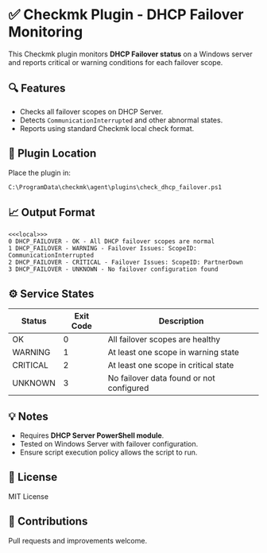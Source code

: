 # ✅ Checkmk Plugin - DHCP Failover Monitoring

This Checkmk plugin monitors **DHCP Failover status** on a Windows server and reports critical or warning conditions for each failover scope.

## 🔍 Features
- Checks all failover scopes on DHCP Server.
- Detects `CommunicationInterrupted` and other abnormal states.
- Reports using standard Checkmk local check format.

## 📂 Plugin Location

Place the plugin in:
```
C:\ProgramData\checkmk\agent\plugins\check_dhcp_failover.ps1
```

## 📈 Output Format
```
<<<local>>>
0 DHCP_FAILOVER - OK - All DHCP failover scopes are normal
1 DHCP_FAILOVER - WARNING - Failover Issues: ScopeID: CommunicationInterrupted
2 DHCP_FAILOVER - CRITICAL - Failover Issues: ScopeID: PartnerDown
3 DHCP_FAILOVER - UNKNOWN - No failover configuration found
```

## ⚙️ Service States

| Status     | Exit Code | Description                            |
|------------|-----------|----------------------------------------|
| OK         | 0         | All failover scopes are healthy        |
| WARNING    | 1         | At least one scope in warning state    |
| CRITICAL   | 2         | At least one scope in critical state   |
| UNKNOWN    | 3         | No failover data found or not configured |

## 💡 Notes
- Requires **DHCP Server PowerShell module**.
- Tested on Windows Server with failover configuration.
- Ensure script execution policy allows the script to run.

## 📜 License
MIT License

## 🙌 Contributions
Pull requests and improvements welcome.